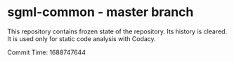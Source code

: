 # sgml-common - master branch

This repository contains frozen state of the repository.
Its history is cleared. It is used only for static code
analysis with Codacy.

Commit Time: 1688747644
